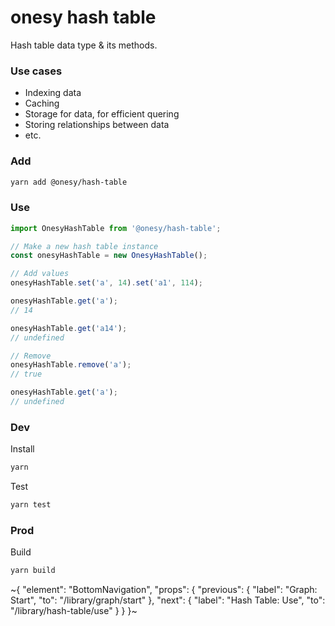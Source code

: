 
# onesy hash table

Hash table data type & its methods.

### Use cases
- Indexing data
- Caching
- Storage for data, for efficient quering
- Storing relationships between data
- etc.

### Add

```sh
yarn add @onesy/hash-table
```

### Use

```ts
import OnesyHashTable from '@onesy/hash-table';

// Make a new hash table instance
const onesyHashTable = new OnesyHashTable();

// Add values
onesyHashTable.set('a', 14).set('a1', 114);

onesyHashTable.get('a');
// 14

onesyHashTable.get('a14');
// undefined

// Remove
onesyHashTable.remove('a');
// true

onesyHashTable.get('a');
// undefined
```

### Dev

Install

```sh
yarn
```

Test

```sh
yarn test
```

### Prod

Build

```sh
yarn build
```

~{
  "element": "BottomNavigation",
  "props": {
    "previous": {
      "label": "Graph: Start",
      "to": "/library/graph/start"
    },
    "next": {
      "label": "Hash Table: Use",
      "to": "/library/hash-table/use"
    }
  }
}~
